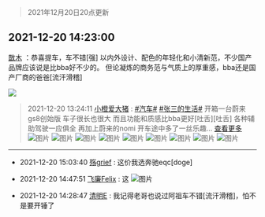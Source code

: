 > 2021年12月20日20点更新
<link rel="stylesheet" href="https://cdn.jsdelivr.net/gh/taotie6/sampleJSON@main/css/photo_show.css">
<meta name="referrer" content="no-referrer" />


 ## 2021-12-20 14:23:00 

 [㪚木](https://www.coolapk.com/feed/32248404?shareKey=MDRkMmQ0NzIzZmMyNjFjMDI5OTM~) ：恭喜提车，车不错[强]
以内外设计、配色的年轻化和小清新范，不少国产品牌应该说是比bba好不少的。
但论凝炼的商务范与气质上的厚重感，bba还是国产厂商的爸爸[流汗滑稽] 

<div class="album">
<img class="img-item" src="https://image.coolapk.com/feed/2020/0326/15/2734062_60f0e545_7021_5362@300x300.gif" />
</div>

> 2021-12-20 13:24:11 
> [小橙爱大猪](https://www.coolapk.com/feed/32247438?shareKey=ZGU2NGM1NDkzNDRjNjFjMDI5OTM~) : <a class="feed-link-tag" href="/t/汽车?type=0">#汽车#</a> <a class="feed-link-tag" href="/t/张三的生活?type=0">#张三的生活#</a> 开箱一台蔚来gs8创始版 车子很长也很大 而且功能和质感比bba更好[吐舌][吐舌] 各种辅助驾驶一应俱全 再加上蔚来的nomi 开车途中多了一丝乐趣... <a href="">查看更多</a> 
![图片](https://image.coolapk.com/feed/2021/1220/13/3136865_865a4ff2_7836_7434_445@3325x2494.jpeg)
![图片](https://image.coolapk.com/feed/2021/1220/13/3136865_851d667a_7836_7441_729@3325x2494.jpeg)
![图片](https://image.coolapk.com/feed/2021/1220/13/3136865_605fe702_7836_7446_923@3325x2494.jpeg)
![图片](https://image.coolapk.com/feed/2021/1220/13/3136865_1c9faafc_7836_7448_148@3325x2494.jpeg)
![图片](https://image.coolapk.com/feed/2021/1220/13/3136865_aa2967c0_7836_7453_237@3325x2494.jpeg)
![图片](https://image.coolapk.com/feed/2021/1220/13/3136865_aea5db1a_7836_7459_143@3325x2494.jpeg)
![图片](https://image.coolapk.com/feed/2021/1220/13/3136865_1d0c4ab7_7836_7463_96@3325x2494.jpeg)
![图片](https://image.coolapk.com/feed/2021/1220/13/3136865_34169b1e_7836_7471_910@3325x2494.jpeg)
![图片](https://image.coolapk.com/feed/2021/1220/13/3136865_0d741aac_7836_7478_474@3325x2494.jpeg)

 ------- 

- 2021-12-20 15:03:40 [殇grief](uid=4392516) : 这价我选奔驰eqc[doge] 

- 2021-12-20 14:47:51 [飞廉Felix](uid=900024) : 这 ![图片](https://image.coolapk.com/feed/2021/1220/14/900024_b91bc6ba_2870_3427_956@485x438.png)

- 2021-12-20 14:28:47 [清明E](uid=1792072) : 我记得老哥也说过阿祖车不错[流汗滑稽]，怕不是要开锤了 

